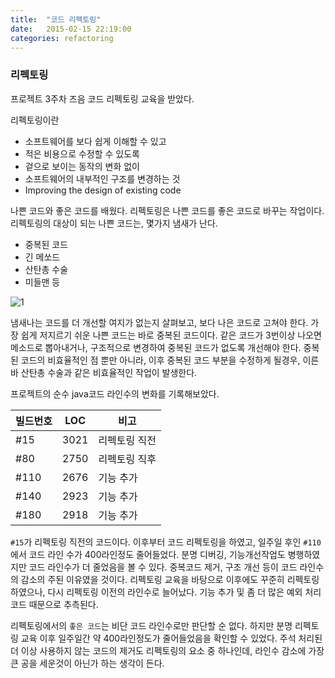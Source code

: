 ```yaml
---
title:  "코드 리펙토링"
date:   2015-02-15 22:19:00
categories: refactoring
---
```


### 리펙토링

프로젝트 3주차 즈음 코드 리펙토링 교육을 받았다.

리펙토링이란
- 소프트웨어를 보다 쉽게 이해할 수 있고
- 적은 비용으로 수정할 수 있도록
- 겉으로 보이는 동작의 변화 없이
- 소프트웨어의 내부적인 구조를 변경하는 것
- Improving the design of existing code

나쁜 코드와 좋은 코드를 배웠다. 리펙토링은 나쁜 코드를 좋은 코드로 바꾸는 작업이다. 리펙토링의 대상이 되는 나쁜 코드는, 몇가지 냄새가 난다. 
- 중복된 코드
- 긴 메쏘드
- 산탄총 수술
- 미들맨 등

![1](http://blog.codinghorror.com/content/images/uploads/2009/02/6a0120a85dcdae970b012877707a45970c-pi.png)

냄새나는 코드를 더 개선할 여지가 없는지 살펴보고, 보다 나은 코드로 고쳐야 한다.
가장 쉽게 저지르기 쉬운 나쁜 코드는 바로 중복된 코드이다. 같은 코드가 3번이상 나오면 메소드로 뽑아내거나, 구조적으로 변경하여 중복된 코드가 없도록 개선해야 한다. 중복된 코드의 비효율적인 점 뿐만 아니라, 이후 중복된 코드 부분을 수정하게 될경우, 이른바 산탄총 수술과 같은 비효율적인 작업이 발생한다.

프로젝트의 순수 java코드 라인수의 변화를 기록해보았다.

| 빌드번호 |  LOC  |   비고        |
|----------|-------|---------------|
|   #15    | 3021  | 리펙토링 직전 | 
|   #80    | 2750  | 리펙토링 직후 |
|   #110   | 2676  |     기능 추가 |
|   #140   | 2923  |     기능 추가 |
|   #180   | 2918  |     기능 추가 |

`#15`가 리펙토링 직전의 코드이다. 이후부터 코드 리펙토링을 하였고, 일주일 후인 `#110`에서 코드 라인 수가 400라인정도 줄어들었다. 분명 디버깅, 기능개선작업도 병행하였지만 코드 라인수가 더 줄었음을 볼 수 있다. 중복코드 제거, 구조 개선 등이 코드 라인수의 감소의 주된 이유였을 것이다. 
리펙토링 교육을 바탕으로 이후에도 꾸준히 리펙토링하였으나, 다시 리펙토링 이전의 라인수로 늘어났다. 기능 추가 및 좀 더 많은 예외 처리 코드 때문으로 추측된다.

리펙토링에서의 `좋은 코드`는 비단 코드 라인수로만 판단할 순 없다. 하지만 분명 리펙토링 교육 이후 일주일간 약 400라인정도가 줄어들었음을 확인할 수 있었다. 주석 처리된 더 이상 사용하지 않는 코드의 제거도 리펙토링의 요소 중 하나인데, 라인수 감소에 가장 큰 공을 세운것이 아닌가 하는 생각이 든다.




